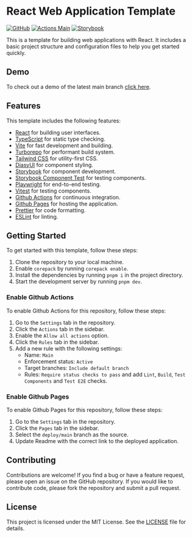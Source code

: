 # React Web Application Template

[![GitHub](https://img.shields.io/badge/license-MIT-green)](https://github.com/Pettor/template-web-app-react/blob/main/LICENSE)
[![Actions Main](../../actions/workflows/main.yml/badge.svg)](../../actions/workflows/main.yml)
[![Storybook](https://raw.githubusercontent.com/storybooks/brand/master/badge/badge-storybook.svg)](https://pettor.github.io/template-web-app-react/storybook/)

This is a template for building web applications with React. It includes a basic project structure and configuration files to help you get started quickly.

## Demo

To check out a demo of the latest main branch [click here](https://pettor.github.io/template-web-app-react/app/).

## Features

This template includes the following features:

- [React](https://reactjs.org/) for building user interfaces.
- [TypeScript](https://www.typescriptlang.org/) for static type checking.
- [Vite](https://vitejs.dev/) for fast development and building.
- [Turborepo](https://turbo.build/repo/) for performant build system.
- [Tailwind CSS](https://tailwindcss.com/) for utility-first CSS.
- [DiasyUI](https://daisyui.com/) for component styling.
- [Storybook](https://storybook.js.org/) for component development.
- [Storybook Component Test](https://storybook.js.org/docs/writing-tests/component-testing) for testing components.
- [Playwright](https://playwright.dev/) for end-to-end testing.
- [Vitest](https://vitest.dev/) for testing components.
- [Github Actions](https://docs.github.com/en/actions) for continuous integration.
- [Github Pages](https://pages.github.com/) for hosting the application.
- [Prettier](https://prettier.io/) for code formatting.
- [ESLint](https://eslint.org/) for linting.

## Getting Started

To get started with this template, follow these steps:

1. Clone the repository to your local machine.
1. Enable `corepack` by running `corepack enable`.
1. Install the dependencies by running `pnpm i` in the project directory.
1. Start the development server by running `pnpm dev`.

### Enable Github Actions

To enable Github Actions for this repository, follow these steps:

1. Go to the `Settings` tab in the repository.
1. Click the `Actions` tab in the sidebar.
1. Enable the `Allow all actions` option.
1. Click the `Rules` tab in the sidebar.
1. Add a new rule with the following settings:
   - Name: `Main`
   - Enforcement status: `Active`
   - Target branches: `Include default branch`
   - Rules: `Require status checks to pass` and add `Lint`, `Build`, `Test Components` and `Test E2E` checks.

### Enable Github Pages

To enable Github Pages for this repository, follow these steps:

1. Go to the `Settings` tab in the repository.
1. Click the `Pages` tab in the sidebar.
1. Select the `deploy/main` branch as the source.
1. Update Readme with the correct link to the deployed application.

## Contributing

Contributions are welcome! If you find a bug or have a feature request, please open an issue on the GitHub repository. If you would like to contribute code, please fork the repository and submit a pull request.

## License

This project is licensed under the MIT License. See the [LICENSE](LICENSE) file for details.
